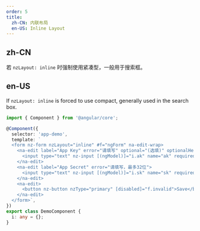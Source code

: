 ```yaml
---
order: 5
title:
  zh-CN: 内联布局
  en-US: Inline Layout
---
```


## zh-CN

若 `nzLayout: inline` 时强制使用紧凑型，一般用于搜索框。

## en-US

If `nzLayout: inline` is forced to use compact, generally used in the search box.


```ts
import { Component } from '@angular/core';

@Component({
  selector: 'app-demo',
  template: `
  <form nz-form nzLayout="inline" #f="ngForm" na-edit-wrap>
    <na-edit label="App Key" error="请填写" optional="(选填)" optionalHelp="通过控制台-查看KEY获取" extra="额外提示信息">
      <input type="text" nz-input [(ngModel)]="i.ak" name="ak" required>
    </na-edit>
    <na-edit label="App Secret" error="请填写，最多32位">
      <input type="text" nz-input [(ngModel)]="i.sk" name="sk" required maxlength="32">
    </na-edit>
    <na-edit>
      <button nz-button nzType="primary" [disabled]="f.invalid">Save</button>
    </na-edit>
  </form>`,
})
export class DemoComponent {
  i: any = {};
}
```
